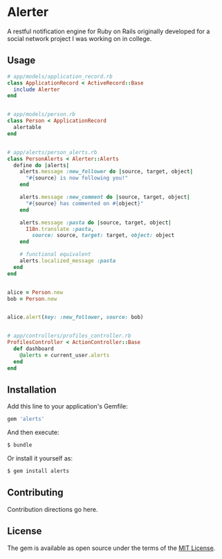 # Alerter

A restful notification engine for Ruby on Rails originally developed for a
social network project I was working on in college.

## Usage

```ruby
# app/models/application_record.rb
class ApplicationRecord < ActiveRecord::Base
  include Alerter
end


# app/models/person.rb
class Person < ApplicationRecord
  alertable
end


# app/alerts/person_alerts.rb
class PersonAlerts < Alerter::Alerts
  define do |alerts|
    alerts.message :new_follower do |source, target, object|
      "#{source} is now following you!"
    end

    alerts.message :new_comment do |source, target, object|
      "#{source} has commented on #{object}"
    end

    alerts.message :pasta do |source, target, object|
      I18n.translate :pasta,
        source: source, target: target, object: object
    end

    # functional equivalent
    alerts.localized_message :pasta
  end
end


alice = Person.new
bob = Person.new


alice.alert(key: :new_follower, source: bob)


# app/controllers/profiles_controller.rb
ProfilesController < ActionController::Base
  def dashboard
    @alerts = current_user.alerts
  end
end
```

## Installation
Add this line to your application's Gemfile:

```ruby
gem 'alerts'
```

And then execute:
```bash
$ bundle
```

Or install it yourself as:
```bash
$ gem install alerts
```

## Contributing
Contribution directions go here.

## License
The gem is available as open source under the terms of the [MIT License](http://opensource.org/licenses/MIT).
